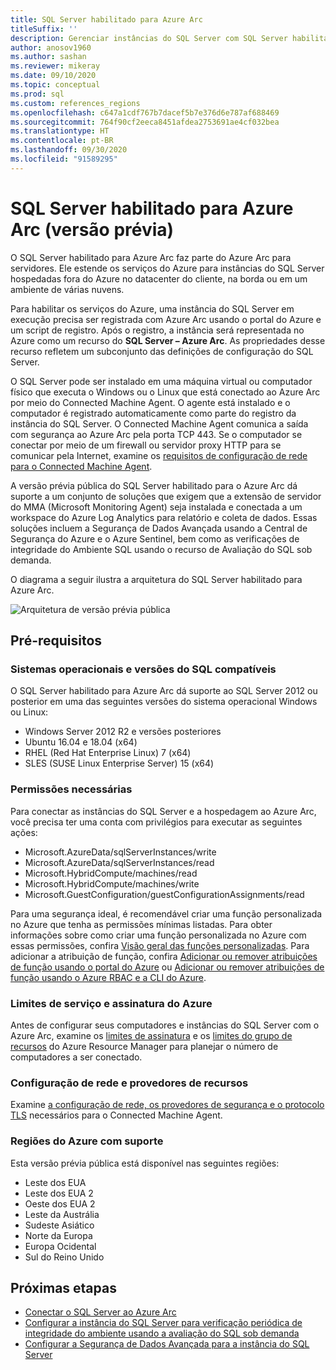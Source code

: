 ```yaml
---
title: SQL Server habilitado para Azure Arc
titleSuffix: ''
description: Gerenciar instâncias do SQL Server com SQL Server habilitado para Azure Arc
author: anosov1960
ms.author: sashan
ms.reviewer: mikeray
ms.date: 09/10/2020
ms.topic: conceptual
ms.prod: sql
ms.custom: references_regions
ms.openlocfilehash: c647a1cdf767b7dacef5b7e376d6e787af688469
ms.sourcegitcommit: 764f90cf2eeca8451afdea2753691ae4cf032bea
ms.translationtype: HT
ms.contentlocale: pt-BR
ms.lasthandoff: 09/30/2020
ms.locfileid: "91589295"
---
```

# <a name="azure-arc-enabled-sql-server-preview"></a>SQL Server habilitado para Azure Arc (versão prévia)

O SQL Server habilitado para Azure Arc faz parte do Azure Arc para servidores. Ele estende os serviços do Azure para instâncias do SQL Server hospedadas fora do Azure no datacenter do cliente, na borda ou em um ambiente de várias nuvens.

Para habilitar os serviços do Azure, uma instância do SQL Server em execução precisa ser registrada com Azure Arc usando o portal do Azure e um script de registro. Após o registro, a instância será representada no Azure como um recurso do __SQL Server – Azure Arc__. As propriedades desse recurso refletem um subconjunto das definições de configuração do SQL Server.

O SQL Server pode ser instalado em uma máquina virtual ou computador físico que executa o Windows ou o Linux que está conectado ao Azure Arc por meio do Connected Machine Agent. O agente está instalado e o computador é registrado automaticamente como parte do registro da instância do SQL Server. O Connected Machine Agent comunica a saída com segurança ao Azure Arc pela porta TCP 443. Se o computador se conectar por meio de um firewall ou servidor proxy HTTP para se comunicar pela Internet, examine os [requisitos de configuração de rede para o Connected Machine Agent](/azure/azure-arc/servers/agent-overview#prerequisites).

A versão prévia pública do SQL Server habilitado para o Azure Arc dá suporte a um conjunto de soluções que exigem que a extensão de servidor do MMA (Microsoft Monitoring Agent) seja instalada e conectada a um workspace do Azure Log Analytics para relatório e coleta de dados. Essas soluções incluem a Segurança de Dados Avançada usando a Central de Segurança do Azure e o Azure Sentinel, bem como as verificações de integridade do Ambiente SQL usando o recurso de Avaliação do SQL sob demanda.

O diagrama a seguir ilustra a arquitetura do SQL Server habilitado para Azure Arc.

![Arquitetura de versão prévia pública](media/overview/pubic-preview-architecture.png)

## <a name="prerequisites"></a>Pré-requisitos

### <a name="supported-sql-versions-and-operating-systems"></a>Sistemas operacionais e versões do SQL compatíveis

O SQL Server habilitado para Azure Arc dá suporte ao SQL Server 2012 ou posterior em uma das seguintes versões do sistema operacional Windows ou Linux:

- Windows Server 2012 R2 e versões posteriores
- Ubuntu 16.04 e 18.04 (x64)
- RHEL (Red Hat Enterprise Linux) 7 (x64) 
- SLES (SUSE Linux Enterprise Server) 15 (x64)

### <a name="required-permissions"></a>Permissões necessárias

Para conectar as instâncias do SQL Server e a hospedagem ao Azure Arc, você precisa ter uma conta com privilégios para executar as seguintes ações:
   * Microsoft.AzureData/sqlServerInstances/write
   * Microsoft.AzureData/sqlServerInstances/read
   * Microsoft.HybridCompute/machines/read
   * Microsoft.HybridCompute/machines/write
   * Microsoft.GuestConfiguration/guestConfigurationAssignments/read

Para uma segurança ideal, é recomendável criar uma função personalizada no Azure que tenha as permissões mínimas listadas. Para obter informações sobre como criar uma função personalizada no Azure com essas permissões, confira [Visão geral das funções personalizadas](https://docs.microsoft.com/azure/active-directory/users-groups-roles/roles-custom-overview). Para adicionar a atribuição de função, confira [Adicionar ou remover atribuições de função usando o portal do Azure](https://docs.microsoft.com/azure/role-based-access-control/role-assignments-portal) ou [Adicionar ou remover atribuições de função usando o Azure RBAC e a CLI do Azure](https://docs.microsoft.com/azure/role-based-access-control/role-assignments-cli).

### <a name="azure-subscription-and-service-limits"></a>Limites de serviço e assinatura do Azure

Antes de configurar seus computadores e instâncias do SQL Server com o Azure Arc, examine os [limites de assinatura](/azure/azure-resource-manager/management/azure-subscription-service-limits#subscription-limits) e os [limites do grupo de recursos](/azure/azure-resource-manager/management/azure-subscription-service-limits#resource-group-limits) do Azure Resource Manager para planejar o número de computadores a ser conectado.

### <a name="networking-configuration-and-resource-providers"></a>Configuração de rede e provedores de recursos

Examine [a configuração de rede, os provedores de segurança e o protocolo TLS](/azure/azure-arc/servers/agent-overview#prerequisites) necessários para o Connected Machine Agent.

### <a name="supported-azure-regions"></a>Regiões do Azure com suporte

Esta versão prévia pública está disponível nas seguintes regiões:
- Leste dos EUA
- Leste dos EUA 2
- Oeste dos EUA 2
- Leste da Austrália
- Sudeste Asiático
- Norte da Europa
- Europa Ocidental
- Sul do Reino Unido

## <a name="next-steps"></a>Próximas etapas

- [Conectar o SQL Server ao Azure Arc](connect.md)
- [Configurar a instância do SQL Server para verificação periódica de integridade do ambiente usando a avaliação do SQL sob demanda](assess.md)
- [Configurar a Segurança de Dados Avançada para a instância do SQL Server](configure-advanced-data-security.md)
